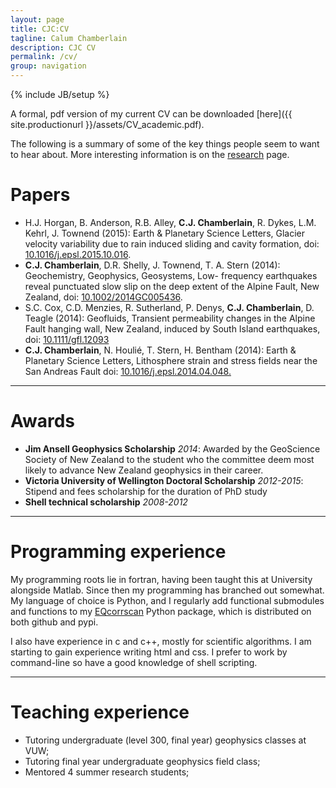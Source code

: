 ```yaml
---
layout: page
title: CJC:CV
tagline: Calum Chamberlain
description: CJC CV
permalink: /cv/
group: navigation
---
```

{% include JB/setup %}

A formal, pdf version of my current CV can be downloaded
[here]({{ site.productionurl }}/assets/CV_academic.pdf).

The following is a summary of some of the key things people seem to want to hear
about.  More interesting information is on the [research](/research/) page.

# Papers

- H.J. Horgan, B. Anderson, R.B. Alley, **C.J. Chamberlain**, R. Dykes, L.M. Kehrl, J. Townend (2015): Earth
& Planetary Science Letters, Glacier velocity variability due to rain induced sliding and cavity formation, doi: [10.1016/j.epsl.2015.10.016](http://www.sciencedirect.com/science/article/pii/S0012821X15006512).
- **C.J. Chamberlain**, D.R. Shelly, J. Townend, T. A. Stern (2014): Geochemistry, Geophysics, Geosystems, Low-
frequency earthquakes reveal punctuated slow slip on the deep extent of the Alpine Fault, New Zealand, doi: [10.1002/2014GC005436](http://onlinelibrary.wiley.com/doi/10.1002/2014GC005436/abstract).
- S.C. Cox, C.D. Menzies, R. Sutherland, P. Denys, **C.J. Chamberlain**, D. Teagle (2014): Geofluids, Transient
permeability changes in the Alpine Fault hanging wall, New Zealand, induced by South Island earthquakes, doi: [10.1111/gfl.12093](http://onlinelibrary.wiley.com/doi/10.1111/gfl.12093/abstract)
- **C.J. Chamberlain**, N. Houlié, T. Stern, H. Bentham (2014): Earth & Planetary Science Letters, Lithosphere
strain and stress fields near the San Andreas Fault doi: [10.1016/j.epsl.2014.04.048.](http://www.sciencedirect.com/science/article/pii/S0012821X14002945)

<hr>

# Awards

* **Jim Ansell Geophysics Scholarship** *2014*: Awarded by the GeoScience
Society of New Zealand to the student who the committee deem most likely to
advance New Zealand geophysics in their career.
* **Victoria University of Wellington Doctoral Scholarship** *2012-2015*:
Stipend and fees scholarship for the duration of PhD study
* **Shell technical scholarship** *2008-2012*

<hr>

# Programming experience
My programming roots lie in fortran, having been taught this at University alongside
Matlab.  Since then my programming has branched out somewhat.  My language of
choice is Python, and I regularly add functional submodules and functions to my
[EQcorrscan](http://calum-chamberlain.github.io/EQcorrscan/)
Python package, which is distributed on both github and pypi.

I also have experience in c and c++, mostly for scientific algorithms.  I am starting
to gain experience writing html and css.  I prefer to work by command-line so have
a good knowledge of shell scripting.

<hr>

# Teaching experience

* Tutoring undergraduate (level 300, final year) geophysics classes at VUW;
* Tutoring final year undergraduate geophysics field class;
* Mentored 4 summer research students;
